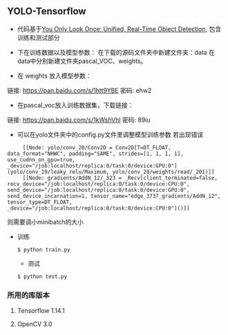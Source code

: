 ## YOLO-Tensorflow

* 代码基于[You Only Look Once: Unified, Real-Time Object Detection](https://arxiv.org/pdf/1506.02640.pdf), 包含训练和测试部分 

* 下在训练数据以及模型参数：
在下载的源码文件夹中新建文件夹：data
在data中分别新建文件夹pascal_VOC、weights。

* 在 weights 放入模型参数：

链接: https://pan.baidu.com/s/1htt9YBE 密码: ehw2


* 在pascal_voc放入训练数据集，下载链接：

链接: https://pan.baidu.com/s/1kWshVhl 密码: 89iu


* 可以在yolo文件夹中的config.py文件里调整模型训练参数
若出现错误

```ResourceExhaustedError (see above for traceback): OOM when allocating tensor with shape[48,28,28,1024]
	 [[Node: yolo/conv_20/Conv2D = Conv2D[T=DT_FLOAT, data_format="NHWC", padding="SAME", strides=[1, 1, 1, 1], use_cudnn_on_gpu=true, _device="/job:localhost/replica:0/task:0/device:GPU:0"](yolo/conv_19/leaky_relu/Maximum, yolo/conv_20/weights/read/_201)]]
	 [[Node: gradients/AddN_12/_323 = _Recv[client_terminated=false, recv_device="/job:localhost/replica:0/task:0/device:CPU:0", send_device="/job:localhost/replica:0/task:0/device:GPU:0", send_device_incarnation=1, tensor_name="edge_3737_gradients/AddN_12", tensor_type=DT_FLOAT, _device="/job:localhost/replica:0/task:0/device:CPU:0"]()]]
```
则需要调小minibatch的大小


* 训练
	```Shell
	$ python train.py
	```

	* 测试
	```Shell
	$ python test.py
	```

### 所用的库版本
1. Tensorflow 1.14.1

2. OpenCV 3.0
